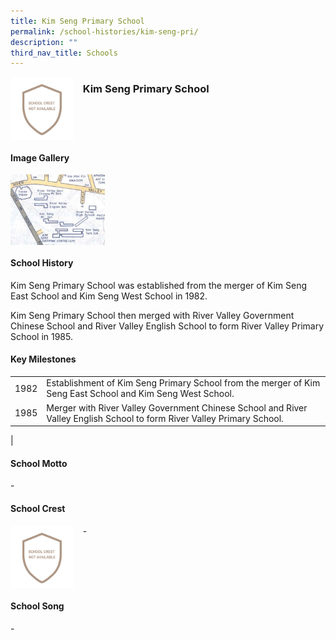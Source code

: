 ```yaml
---
title: Kim Seng Primary School
permalink: /school-histories/kim-seng-pri/
description: ""
third_nav_title: Schools
---
```

<img src="/images/kimsengpri1.png" style="width:20%;margin-right:15px;" align = "left">

### **Kim Seng Primary School**

<br clear="left">

#### **Image Gallery**

<p><a href="https://d1yxymztqoj7qn.amplifyapp.com/images/kimsengpri2.jpg">  
<img src="/images/kimsengpri2.jpg" style="width:30%;margin-right:15px;" align = "left">
</a></p>

<br clear="left">

#### **School History**
Kim Seng Primary School was established from the merger of Kim Seng East School and Kim Seng West School in 1982.  
  
Kim Seng Primary School then merged with River Valley Government Chinese School and River Valley English School to form River Valley Primary School in 1985.

#### **Key Milestones**

|  |  |
|:---:|---|
| 1982 | Establishment of Kim Seng Primary School from the merger of Kim Seng East School and Kim Seng West School. |
| 1985 | Merger with River Valley Government Chinese School and River Valley English School to form River Valley Primary School. |
|

#### **School Motto**
\-

#### **School Crest**
<img src="/images/kimsengpri1.png" style="width:20%;margin-right:15px;" align = "left">

\-

<br clear="left">

#### **School Song**
\-